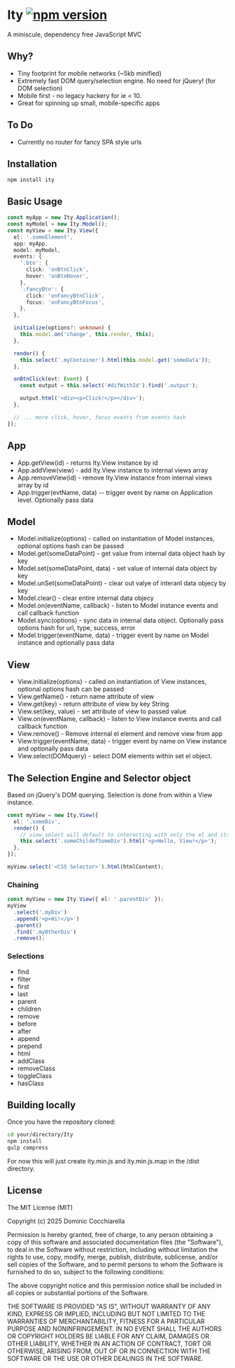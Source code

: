 # Ity [![npm version](https://badge.fury.io/js/ity.svg)](http://badge.fury.io/js/ity)
A miniscule, dependency free JavaScript MVC

## Why?
* Tiny footprint for mobile networks (~5kb minified)
* Extremely fast DOM query/selection engine. No need for jQuery! (for DOM selection)
* Mobile first - no legacy hackery for ie < 10.
* Great for spinning up small, mobile-specific apps

## To Do
* Currently no router for fancy SPA style urls


## Installation
```
npm install ity
```
## Basic Usage

```ts
const myApp = new Ity.Application();
const myModel = new Ity.Model();
const myView = new Ity.View({
  el: '.someElement',
  app: myApp,
  model: myModel,
  events: {
    '.btn': {
      click: 'onBtnClick',
      hover: 'onBtnHover',
    },
    '.fancyBtn': {
      click: 'onFancyBtnClick',
      focus: 'onFancyBtnFocus',
    },
  },

  initialize(options?: unknown) {
    this.model.on('change', this.render, this);
  },

  render() {
    this.select('.myContainer').html(this.model.get('someData'));
  },

  onBtnClick(evt: Event) {
    const output = this.select('#difWithId').find('.output');

    output.html('<div><p>Click!</p></div>');
  },

  // ... more click, hover, focus events from events hash
});
```
## App

* App.getView(id) - returns Ity.View instance by id
* App.addView(view) - add Ity.View instance to internal views array
* App.removeView(id) - remove Ity.View instance from internal views array by id
* App.trigger(evtName, data) -- trigger event by name on Application level. Optionally pass data

## Model
* Model.initialize(options) - called on instantiation of Model instances, optional options hash can be passed
* Model.get(someDataPoint) - get value from internal data object hash by key
* Model.set(someDataPoint, data) - set value of internal data object by key
* Model.unSet(someDataPoint) - clear out valye of interanl data objecy by key
* Model.clear() - clear entire internal data objecy
* Model.on(eventName, callback) - listen to Model instance events and call callback function
* Model.sync(options) - sync data in internal data object. Optionally pass options hash for url, type, success, error
* Model.trigger(eventName, data) - trigger event by name on Model instance and optionally pass data

## View
* View.initialize(options) - called on instantiation of View instances, optional options hash can be passed
* View.getName() - return name attribute of view
* View.get(key) - return attribute of view by key String
* View.set(key, value) - set attribute of view to passed value
* View.on(eventName, callback) - listen to View instance events and call callback function
* View.remove() - Remove internal el element and remove view from app
* View.trigger(eventName, data) - trigger event by name on View instance and optionally pass data
* View.select(DOMquery) - select DOM elements within set el object. 

## The Selection Engine and Selector object
Based on jQuery's DOM querying. Selection is done from within a View instance. 


```ts
const myView = new Ity.View({
  el: '.someDiv',
  render() {
    // view.select will default to interacting with only the el and its children
    this.select('.someChildofSomeDiv').html('<p>Hello, View!</p>');
  },
});

myView.select('<CSS Selector>').html(htmlContent);
```
### Chaining
```ts
const myView = new Ity.View({ el: '.parentDiv' });
myView
  .select('.myDiv')
  .append('<p>Hi!</p>')
  .parent()
  .find('.myOtherDiv')
  .remove();
```
### Selections
* find
* filter
* first
* last
* parent
* children
* remove
* before
* after
* append
* prepend
* html
* addClass
* removeClass
* toggleClass
* hasClass

## Building locally
Once you have the repository cloned:
```bash
cd your/directory/Ity
npm install
gulp compress
```

For now this will just create ity.min.js and ity.min.js.map in the /dist directory.


## License
The MIT License (MIT)

Copyright (c) 2025 Dominic Cocchiarella

Permission is hereby granted, free of charge, to any person obtaining a copy
of this software and associated documentation files (the "Software"), to deal
in the Software without restriction, including without limitation the rights
to use, copy, modify, merge, publish, distribute, sublicense, and/or sell
copies of the Software, and to permit persons to whom the Software is
furnished to do so, subject to the following conditions:

The above copyright notice and this permission notice shall be included in all
copies or substantial portions of the Software.

THE SOFTWARE IS PROVIDED "AS IS", WITHOUT WARRANTY OF ANY KIND, EXPRESS OR
IMPLIED, INCLUDING BUT NOT LIMITED TO THE WARRANTIES OF MERCHANTABILITY,
FITNESS FOR A PARTICULAR PURPOSE AND NONINFRINGEMENT. IN NO EVENT SHALL THE
AUTHORS OR COPYRIGHT HOLDERS BE LIABLE FOR ANY CLAIM, DAMAGES OR OTHER
LIABILITY, WHETHER IN AN ACTION OF CONTRACT, TORT OR OTHERWISE, ARISING FROM,
OUT OF OR IN CONNECTION WITH THE SOFTWARE OR THE USE OR OTHER DEALINGS IN THE
SOFTWARE.
